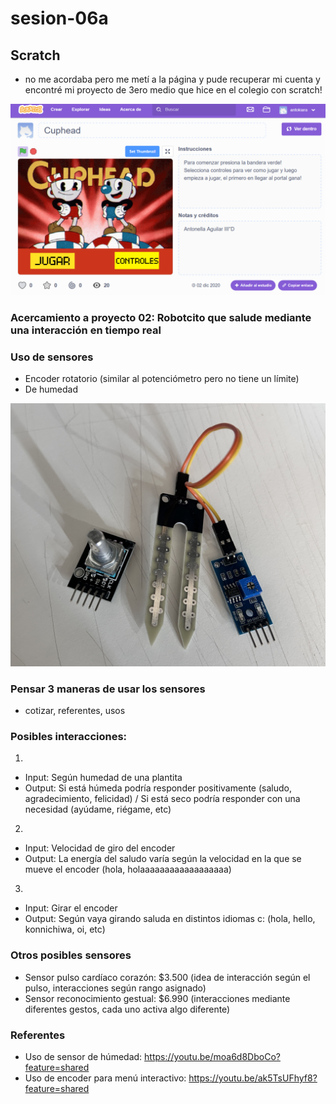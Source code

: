 # sesion-06a

## Scratch

- no me acordaba pero me metí a la página y pude recuperar mi cuenta y encontré mi proyecto de 3ero medio que hice en el colegio con scratch!

![cuphead](./imagenes/scratch.png)

### Acercamiento a proyecto 02: Robotcito que salude mediante una interacción en tiempo real

### Uso de sensores

- Encoder rotatorio (similar al potenciómetro pero no tiene un límite)
- De humedad

![sensores](./imagenes/sensores.jpg)

### Pensar 3 maneras de usar los sensores 

- cotizar, referentes, usos

### Posibles interacciones: 

1. 

 - Input: Según humedad de una plantita
 - Output: Si está húmeda podría responder positivamente (saludo, agradecimiento, felicidad) / Si está seco podría responder con una necesidad (ayúdame, riégame, etc)

2.

- Input: Velocidad de giro del encoder
- Output: La energía del saludo varía según la velocidad en la que se mueve el encoder (hola, holaaaaaaaaaaaaaaaaaa)

3.

- Input: Girar el encoder
- Output: Según vaya girando saluda en distintos idiomas c: (hola, hello, konnichiwa, oi, etc)

### Otros posibles sensores

- Sensor pulso cardíaco corazón: $3.500 (idea de interacción según el pulso, interacciones según rango asignado)
- Sensor reconocimiento gestual: $6.990 (interacciones mediante diferentes gestos, cada uno activa algo diferente)

### Referentes

- Uso de sensor de húmedad: <https://youtu.be/moa6d8DboCo?feature=shared>
- Uso de encoder para menú interactivo: <https://youtu.be/ak5TsUFhyf8?feature=shared>
